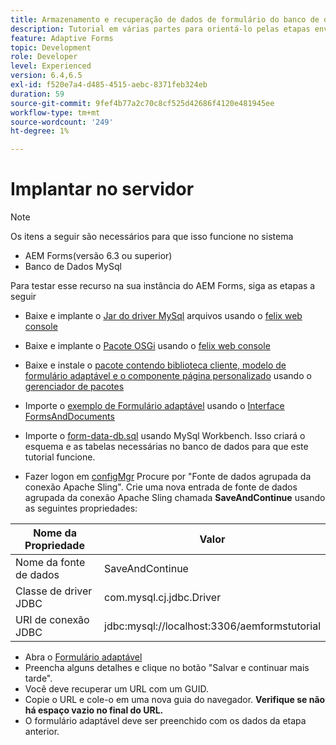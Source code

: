 ```yaml
---
title: Armazenamento e recuperação de dados de formulário do banco de dados MySQL - Implantar
description: Tutorial em várias partes para orientá-lo pelas etapas envolvidas no armazenamento e na recuperação de dados de formulário
feature: Adaptive Forms
topic: Development
role: Developer
level: Experienced
version: 6.4,6.5
exl-id: f520e7a4-d485-4515-aebc-8371feb324eb
duration: 59
source-git-commit: 9fef4b77a2c70c8cf525d42686f4120e481945ee
workflow-type: tm+mt
source-wordcount: '249'
ht-degree: 1%

---
```


# Implantar no servidor

>[!NOTE]
>
>Os itens a seguir são necessários para que isso funcione no sistema
>
>* AEM Forms(versão 6.3 ou superior)
>* Banco de Dados MySql

Para testar esse recurso na sua instância do AEM Forms, siga as etapas a seguir

* Baixe e implante o [Jar do driver MySql](assets/mysqldriver.jar) arquivos usando o [felix web console](http://localhost:4502/system/console/bundles)
* Baixe e implante o [Pacote OSGi](assets/SaveAndContinue.SaveAndContinue.core-1.0-SNAPSHOT.jar) usando o [felix web console](http://localhost:4502/system/console/bundles)
* Baixe e instale o [pacote contendo biblioteca cliente, modelo de formulário adaptável e o componente página personalizado](assets/store-and-fetch-af-with-data.zip) usando o [gerenciador de pacotes](http://localhost:4502/crx/packmgr/index.jsp)
* Importe o [exemplo de Formulário adaptável](assets/sample-adaptive-form.zip) usando o [Interface FormsAndDocuments](http://localhost:4502/aem/forms.html/content/dam/formsanddocuments)

* Importe o [form-data-db.sql](assets/form-data-db.sql) usando MySql Workbench. Isso criará o esquema e as tabelas necessárias no banco de dados para que este tutorial funcione.
* Fazer logon em [configMgr](http://localhost:4502/system/console/configMgr) Procure por &quot;Fonte de dados agrupada da conexão Apache Sling&quot;. Crie uma nova entrada de fonte de dados agrupada da conexão Apache Sling chamada **SaveAndContinue** usando as seguintes propriedades:

| Nome da Propriedade | Valor |
| ------------------------|---------------------------------------|
| Nome da fonte de dados | SaveAndContinue |
| Classe de driver JDBC | com.mysql.cj.jdbc.Driver |
| URI de conexão JDBC | jdbc:mysql://localhost:3306/aemformstutorial |

* Abra o [Formulário adaptável](http://localhost:4502/content/dam/formsanddocuments/demostoreandretrieveformdata/jcr:content?wcmmode=disabled)
* Preencha alguns detalhes e clique no botão &quot;Salvar e continuar mais tarde&quot;.
* Você deve recuperar um URL com um GUID.
* Copie o URL e cole-o em uma nova guia do navegador. **Verifique se não há espaço vazio no final do URL.**
* O formulário adaptável deve ser preenchido com os dados da etapa anterior.
